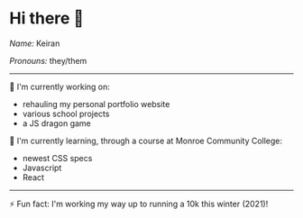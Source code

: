 # Hi there 👋

*Name:* Keiran

*Pronouns:* they/them

---

🔭 I'm currently working on:
 - rehauling my personal portfolio website
 - various school projects
 - a JS dragon game

🌱 I'm currently learning, through a course at Monroe Community College:
 - newest CSS specs
 - Javascript
 - React

---

⚡ Fun fact: I'm working my way up to running a 10k this winter (2021)!
<!--
**keircatenation/keircatenation** is a ✨ _special_ ✨ repository because its `README.md` (this file) appears on your GitHub profile.

Here are some ideas to get you started:

- 🔭 I’m currently working on ...
- 🌱 I’m currently learning ...
- 👯 I’m looking to collaborate on ...
- 🤔 I’m looking for help with ...
- 💬 Ask me about ...
- 📫 How to reach me: ...
- 😄 Pronouns: ...
- ⚡ Fun fact: ...
-->
